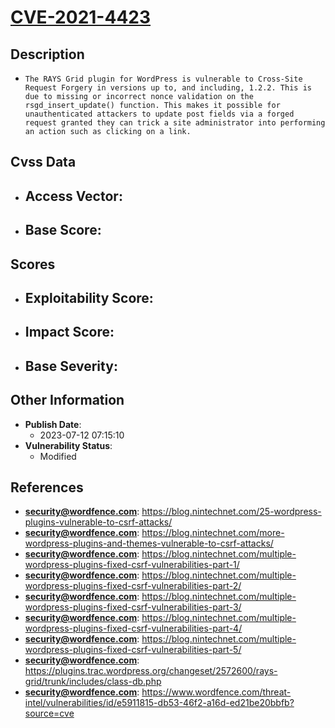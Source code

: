 
# [CVE-2021-4423](https://cve.mitre.org/cgi-bin/cvename.cgi?name=CVE-2021-4423)

## Description

- `The RAYS Grid plugin for WordPress is vulnerable to Cross-Site Request Forgery in versions up to, and including, 1.2.2. This is due to missing or incorrect nonce validation on the rsgd_insert_update() function. This makes it possible for unauthenticated attackers to update post fields via a forged request granted they can trick a site administrator into performing an action such as clicking on a link.`

## Cvss Data

- **Access Vector**:
  - 
- **Base Score**:
  - 

## Scores

- **Exploitability Score**:
  - 
- **Impact Score**:
  - 
- **Base Severity**:
  - 

## Other Information

- **Publish Date**:
  - 2023-07-12 07:15:10
- **Vulnerability Status**:
  - Modified

## References

- **security@wordfence.com**: https://blog.nintechnet.com/25-wordpress-plugins-vulnerable-to-csrf-attacks/
- **security@wordfence.com**: https://blog.nintechnet.com/more-wordpress-plugins-and-themes-vulnerable-to-csrf-attacks/
- **security@wordfence.com**: https://blog.nintechnet.com/multiple-wordpress-plugins-fixed-csrf-vulnerabilities-part-1/
- **security@wordfence.com**: https://blog.nintechnet.com/multiple-wordpress-plugins-fixed-csrf-vulnerabilities-part-2/
- **security@wordfence.com**: https://blog.nintechnet.com/multiple-wordpress-plugins-fixed-csrf-vulnerabilities-part-3/
- **security@wordfence.com**: https://blog.nintechnet.com/multiple-wordpress-plugins-fixed-csrf-vulnerabilities-part-4/
- **security@wordfence.com**: https://blog.nintechnet.com/multiple-wordpress-plugins-fixed-csrf-vulnerabilities-part-5/
- **security@wordfence.com**: https://plugins.trac.wordpress.org/changeset/2572600/rays-grid/trunk/includes/class-db.php
- **security@wordfence.com**: https://www.wordfence.com/threat-intel/vulnerabilities/id/e5911815-db53-46f2-a16d-ed21be20bbfb?source=cve
